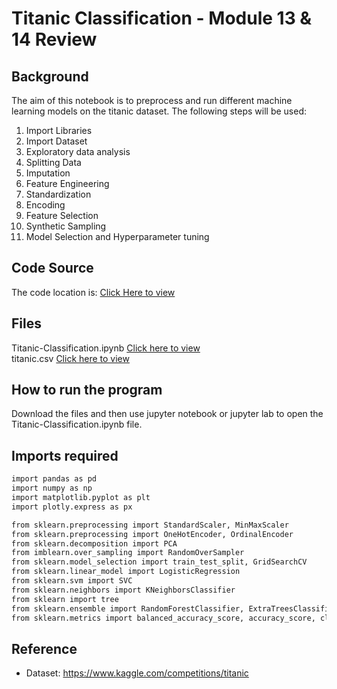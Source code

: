# Titanic Classification - Module 13 & 14 Review

## Background
The aim of this notebook is to preprocess and run different machine learning models on the titanic dataset. The following steps will be used:

1. Import Libraries
2. Import Dataset
3. Exploratory data analysis
4. Splitting Data
5. Imputation
6. Feature Engineering
7. Standardization
8. Encoding
9. Feature Selection
10. Synthetic Sampling
11. Model Selection and Hyperparameter tuning

## Code Source
The code location is: [Click Here to view](https://github.com/jaidevkler/Module-13-14-Review)

## Files
Titanic-Classification.ipynb [Click here to view](https://github.com/jaidevkler/Module-13-14-Review/blob/main/Titanic-Classification.ipynb)<br />
titanic.csv [Click here to view](https://github.com/jaidevkler/Module-13-14-Review/blob/main/Resources/titanic.csv)

## How to run the program
Download the files and then use jupyter notebook or jupyter lab to open the Titanic-Classification.ipynb file.<br />

## Imports required
```bash
import pandas as pd
import numpy as np
import matplotlib.pyplot as plt
import plotly.express as px

from sklearn.preprocessing import StandardScaler, MinMaxScaler
from sklearn.preprocessing import OneHotEncoder, OrdinalEncoder
from sklearn.decomposition import PCA
from imblearn.over_sampling import RandomOverSampler
from sklearn.model_selection import train_test_split, GridSearchCV
from sklearn.linear_model import LogisticRegression
from sklearn.svm import SVC 
from sklearn.neighbors import KNeighborsClassifier
from sklearn import tree
from sklearn.ensemble import RandomForestClassifier, ExtraTreesClassifier, GradientBoostingClassifier, AdaBoostClassifier
from sklearn.metrics import balanced_accuracy_score, accuracy_score, classification_report
```

## Reference
* Dataset: https://www.kaggle.com/competitions/titanic